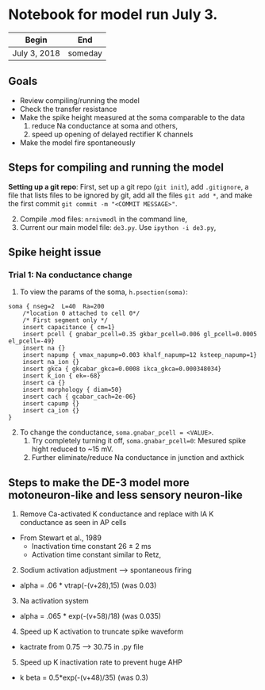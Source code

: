 # Notebook for model run July 3.

| Begin | End |
|-------| ----|
| July 3, 2018| someday |

## Goals

* Review compiling/running the model
* Check the transfer resistance
* Make the spike height measured at the soma comparable to the data
    1. reduce Na conductance at soma and others,
    2. speed up opening of delayed rectifier K channels
* Make the model fire spontaneously


## Steps for compiling and running the model
**Setting up a git repo**: First, set up a git repo (`git init`), add `.gitignore`, a file that lists files to be ignored by git, add all the files `git add *`, and make the first commit `git commit -m "<COMMIT MESSAGE>"`.

2. Compile .mod files: `nrnivmodl` in the command line,
3. Current our main model file: `de3.py`. Use `ipython -i de3.py`,

## Spike height issue
### Trial 1: Na conductance change

1. To view the params of the soma, `h.psection(soma)`:
```
soma { nseg=2  L=40  Ra=200
	/*location 0 attached to cell 0*/
	/* First segment only */
	insert capacitance { cm=1}
	insert pcell { gnabar_pcell=0.35 gkbar_pcell=0.006 gl_pcell=0.0005 el_pcell=-49}
	insert na {}
	insert napump { vmax_napump=0.003 khalf_napump=12 ksteep_napump=1}
	insert na_ion {}
	insert gkca { gkcabar_gkca=0.0008 ikca_gkca=0.000348034}
	insert k_ion { ek=-68}
	insert ca {}
	insert morphology { diam=50}
	insert cach { gcabar_cach=2e-06}
	insert capump {}
	insert ca_ion {}
}
```
2. To change the conductance, `soma.gnabar_pcell = <VALUE>`.
    1. Try completely turning it off, `soma.gnabar_pcell=0`: Mesured spike hight reduced to ~15 mV.
    2. Further eliminate/reduce Na conductance in junction and axthick


## Steps to make the DE-3 model more motoneuron-like and less sensory neuron-like
1. Remove Ca-activated K conductance and replace with IA K conductance as seen in AP cells
* From Stewart et al., 1989
    * Inactivation time constant 26 ±
  2 ms
    * Activation time constant similar to Retz, 
2. Sodium activation adjustment --> spontaneous firing
* alpha = .06 * vtrap(-(v+28),15) (was 0.03) 
3. Na activation system
* alpha = .065 * exp(-(v+58)/18) (was 0.035)
4. Speed up K activation to truncate spike waveform
* kactrate from 0.75 --> 30.75 in .py file
5. Speed up K inactivation rate to prevent huge AHP
* k beta = 0.5*exp(-(v+48)/35) (was 0.3)



